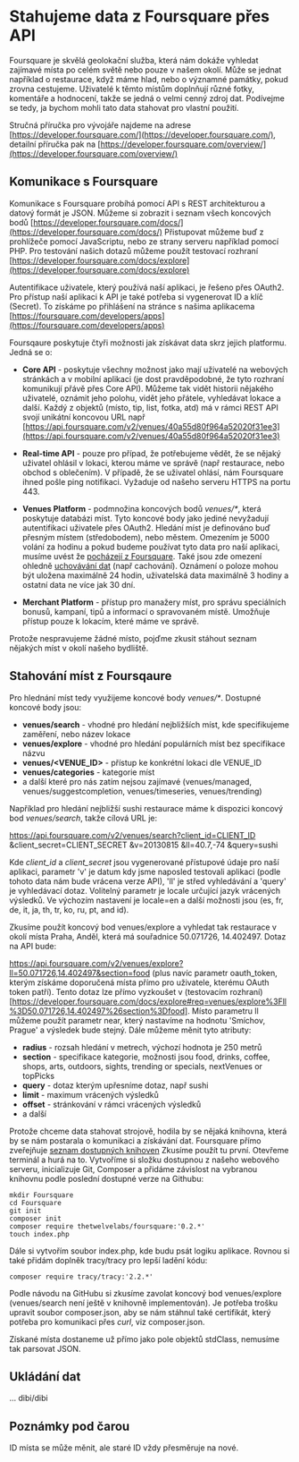 # Stahujeme data z Foursquare přes API

Foursquare je skvělá geolokační služba, která nám dokáže vyhledat zajímavé místa po celém světě nebo pouze v našem okolí. Může se jednat například o restaurace, když máme hlad, nebo o významné památky, pokud zrovna cestujeme. Uživatelé k těmto místům doplnňují různé fotky, komentáře a hodnocení, takže se jedná o velmi cenný zdroj dat. Podívejme se tedy, ja bychom mohli tato data stahovat pro vlastní použití.

Stručná příručka pro vývojáře najdeme na adrese [https://developer.foursquare.com/](https://developer.foursquare.com/), detailní příručka pak na [https://developer.foursquare.com/overview/](https://developer.foursquare.com/overview/)

## Komunikace s Foursquare

Komunikace s Foursquare probíhá pomocí API s REST architekturou a datový formát je JSON. Můžeme si zobrazit i seznam všech koncových bodů [https://developer.foursquare.com/docs/](https://developer.foursquare.com/docs/) Přistupovat můžeme buď z prohlížeče pomocí JavaScriptu, nebo ze strany serveru například pomocí PHP. Pro testování našich dotazů můžeme použít testovací rozhraní [https://developer.foursquare.com/docs/explore](https://developer.foursquare.com/docs/explore)

Autentifikace uživatele, který používá naší aplikaci, je řešeno přes OAuth2. Pro přístup naší aplikaci k API je také potřeba si vygenerovat ID a klíč (Secret). To získáme po přihlášení na stránce s našima aplikacema [https://foursquare.com/developers/apps](https://foursquare.com/developers/apps)

Foursqaure poskytuje čtyři možnosti jak získávat data skrz jejich platformu. Jedná se o:

- **Core API** - poskytuje všechny možnost jako mají uživatelé na webových stránkách a v mobilní aplikaci (je dost pravděpodobné, že tyto rozhraní komunikují přávě přes Core API). Můžeme tak vidět historii nějakého uživatelé, oznámit jeho polohu, vidět jeho přátele, vyhledávat lokace a další. Každý z objektů (místo, tip, list, fotka, atd) má v rámci REST API svojí unikátní koncovou URL např [https://api.foursquare.com/v2/venues/40a55d80f964a52020f31ee3](https://api.foursquare.com/v2/venues/40a55d80f964a52020f31ee3)

- **Real-time API** - pouze pro případ, že potřebujeme vědět, že se nějaký uživatel ohlásil v lokaci, kterou máme ve správě (např restaurace, nebo obchod s oblečením). V případě, že se uživatel ohlásí, nám Foursquare ihned pošle ping notifikaci. Vyžaduje od našeho serveru HTTPS na portu 443.

- **Venues Platform** - podmnožina koncových bodů _venues/*_, která poskytuje databázi míst. Tyto koncové body jako jediné nevyžadují autentifikaci uživatele přes OAuth2. Hledání míst je definováno buď přesným místem (středobodem), nebo městem. Omezením je 5000 volání za hodinu a pokud budeme používat tyto data pro naší aplikaci, musíme uvést že [pocházejí z Foursquare](https://developer.foursquare.com/overview/attribution). Také jsou zde omezení ohledně [uchovávání dat](https://developer.foursquare.com/overview/community) (např cachování).
Oznámení o poloze mohou být uložena maximálně 24 hodin, uživatelská data maximálně 3 hodiny a ostatní data ne více jak 30 dní.

- **Merchant Platform** - přístup pro manažery míst, pro správu speciálních bonusů, kampaní, tipů a informací o spravovaném místě. Umožňuje přístup pouze k lokacím, které máme ve správě.

Protože nespravujeme žádné místo, pojďme zkusit stáhout seznam nějakých míst v okolí našeho bydliště.

## Stahování míst z Foursqaure

Pro hlednání míst tedy využijeme koncové body _venues/*_. Dostupné koncové body jsou:

- **venues/search** - vhodné pro hledání nejbližších míst, kde specifikujeme zaměření, nebo název lokace
- **venues/explore** - vhodné pro hledání populárních míst bez specifikace názvu
- **venues/<VENUE_ID>** - přístup ke konkrétní lokaci dle VENUE_ID
- **venues/categories** - kategorie míst
- a další které pro nás zatím nejsou zajímavé (venues/managed, venues/suggestcompletion, venues/timeseries, venues/trending)

Například pro hledání nejbližší sushi restaurace máme k dispozici koncový bod _venues/search_, takže cílová URL je:

https://api.foursquare.com/v2/venues/search?client_id=CLIENT_ID
&client_secret=CLIENT_SECRET
&v=20130815
&ll=40.7,-74
&query=sushi

Kde _client_id_ a _client_secret_ jsou vygenerované přístupové údaje pro naší aplikaci, parametr 'v' je datum kdy jsme naposled testovali aplikaci (podle tohoto data nám bude vrácena verze API), 'll' je střed vyhledávání a 'query' je vyhledávací dotaz. Volitelný parametr je locale určující jazyk vrácených výsledků. Ve výchozím nastavení je locale=en a další možnosti jsou (es, fr, de, it, ja, th, tr, ko, ru, pt, and id).

Zkusíme použít koncový bod venues/explore a vyhledat tak restaurace v okolí místa Praha, Anděl, která má souřadnice 50.071726, 14.402497. Dotaz na API bude:

https://api.foursquare.com/v2/venues/explore?ll=50.071726,14.402497&section=food (plus navíc parametr oauth_token, kterým získáme doporučená místa přímo pro uživatele, kterému OAuth token patří). Tento dotaz lze přímo vyzkoušet v (testovacím rozhraní)[https://developer.foursquare.com/docs/explore#req=venues/explore%3Fll%3D50.071726,14.402497%26section%3Dfood]. Místo parametru ll můžeme použít parametr near, který nastavíme na hodnotu 'Smíchov, Prague' a výsledek bude stejný. Dále můžeme měnit tyto atributy:

- **radius** - rozsah hledání v metrech, výchozí hodnota je 250 metrů
- **section** - specifikace kategorie, možnosti jsou food, drinks, coffee, shops, arts, outdoors, sights, trending or specials, nextVenues or topPicks
- **query** - dotaz kterým upřesníme dotaz, např sushi
- **limit** - maximum vrácených výsledků
- **offset** - stránkování v rámci vrácených výsledků
- a další

Protože chceme data stahovat strojově, hodila by se nějaká knihovna, která by se nám postarala o komunikaci a získávání dat. Foursquare přímo zveřejňuje [seznam dostupných knihoven](https://developer.foursquare.com/resources/libraries) Zkusíme použít tu první. Otevřeme terminál a hurá na to. Vytvoříme si složku dostupnou z našeho webového serveru, inicializuje Git, Composer a přidáme závislost na vybranou knihovnu podle poslední dostupné verze na Githubu:

```
mkdir Foursquare
cd Foursquare
git init
composer init
composer require thetwelvelabs/foursquare:'0.2.*'
touch index.php
```

Dále si vytvořím soubor index.php, kde budu psát logiku aplikace. Rovnou si také přidám doplněk tracy/tracy pro lepší ladění kódu:

```
composer require tracy/tracy:'2.2.*'
```

Podle návodu na GitHubu si zkusíme zavolat koncový bod venues/explore (venues/search není ještě v knihovně implementován). Je potřeba trošku upravit soubor composer.json, aby se nám stáhnul také certifikát, který potřeba pro komunikaci přes _curl_, viz composer.json.

Získané místa dostaneme už přímo jako pole objektů stdClass, nemusíme tak parsovat JSON.

## Ukládání dat

... dibi/dibi

## Poznámky pod čarou

ID místa se může měnit, ale staré ID vždy přesměruje na nové.
